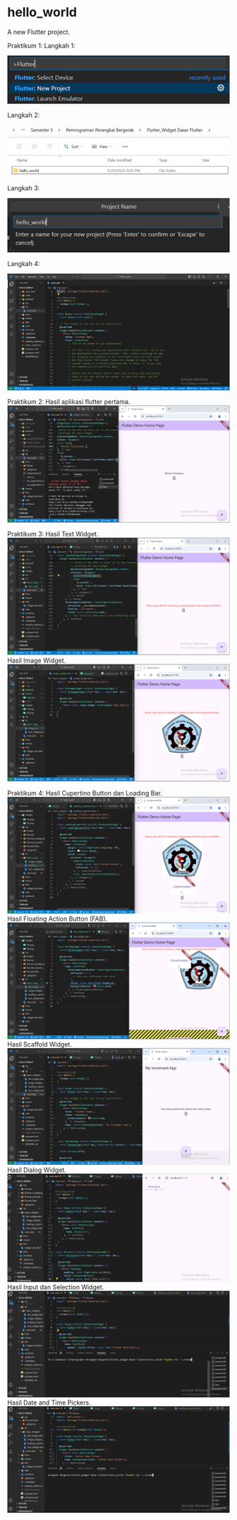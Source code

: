 # hello_world

A new Flutter project.

Praktikum 1:
Langkah 1:

![Screenshot hello_world](images/langkah_1.png)

Langkah 2:

![Screenshot hello_world](images/langkah_2.png)

Langkah 3:

![Screenshot hello_world](images/langkah_3.png)

Langkah 4:

![Screenshot hello_world](images/langkah_4.png)


Praktikum 2:
Hasil aplikasi flutter pertama.
![Screenshot hello_world](images/01.png)

Praktikum 3:
Hasil Text Widget.
![Screenshot hello_world](images/02.png)
Hasil Image Widget.
![Screenshot hello_world](images/03.png)

Praktikum 4:
Hasil Cupertino Button dan Loading Bar.
![Screenshot hello_world](images/04.png)
Hasil Floating Action Button (FAB).
![Screenshot hello_world](images/05.png)
Hasil Scaffold Widget.
![Screenshot hello_world](images/06.png)
Hasil Dialog Widget.
![Screenshot hello_world](images/07.gif)
Hasil Input dan Selection Widget.
![Screenshot hello_world](images/08.gif)
Hasil Date and Time Pickers.
![Screenshot hello_world](images/09.gif)
